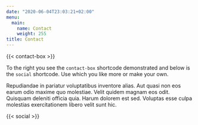 ```yaml
---
date: "2020-06-04T23:03:21+02:00"
menu:
  main:
    name: Contact
    weight: 255
title: Contact
---
```


{{< contact-box >}}

To the right you see the `contact-box` shortcode demonstrated and
below is the `social` shortcode. Use which you like more or make your
own.

Repudiandae in pariatur voluptatibus inventore alias. Aut quasi non eos earum
odio maxime quo molestiae. Velit quidem magnam eos odit. Quisquam deleniti
officia quia. Harum dolorem est sed. Voluptas esse culpa molestias
exercitationem libero velit sunt hic.

{{< social >}}
